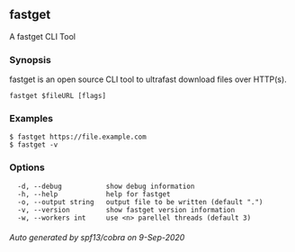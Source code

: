 ## fastget

A fastget CLI Tool

### Synopsis

fastget is an open source CLI tool to ultrafast download files over HTTP(s).

```
fastget $fileURL [flags]
```

### Examples

```
$ fastget https://file.example.com
$ fastget -v

```

### Options

```
  -d, --debug           show debug information
  -h, --help            help for fastget
  -o, --output string   output file to be written (default ".")
  -v, --version         show fastget version information
  -w, --workers int     use <n> parellel threads (default 3)
```

###### Auto generated by spf13/cobra on 9-Sep-2020
